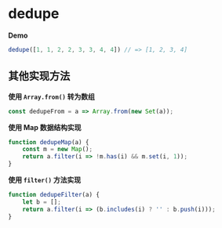 # dedupe

**Demo**

```js
dedupe([1, 1, 2, 2, 3, 3, 4, 4]) // => [1, 2, 3, 4]
```

## 其他实现方法

**使用 `Array.from()` 转为数组**
```js
const dedupeFrom = a => Array.from(new Set(a));
```

**使用 Map 数据结构实现**
```js
function dedupeMap(a) {
    const m = new Map();
    return a.filter(i => !m.has(i) && m.set(i, 1));
}
```

**使用 `filter()` 方法实现**
```js
function dedupeFilter(a) {
    let b = [];
    return a.filter(i => (b.includes(i) ? '' : b.push(i)));
}
```